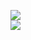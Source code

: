 [![](https://img.shields.io/badge/Made%20With-Github%20Spray-lightgrey.svg?style=for-the-badge&logo=github)](https://github.com/Annihil/github-spray#21028)  
[![](https://i.imgur.com/2DrTn0Z.gif)](https://github.com/Annihil/github-spray)
